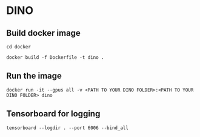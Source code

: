 # DINO

## Build docker image
`cd docker`

`docker build -f Dockerfile -t dino .`

## Run the image
`docker run -it --gpus all -v <PATH TO YOUR DINO FOLDER>:<PATH TO YOUR DINO FOLDER> dino`

## Tensorboard for logging
`tensorboard --logdir . --port 6006 --bind_all`

